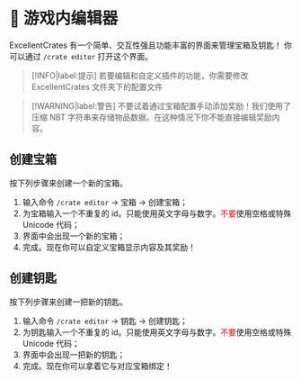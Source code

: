 # 📱 游戏内编辑器
ExcellentCrates 有一个简单、交互性强且功能丰富的界面来管理宝箱及钥匙！
你可以通过 `/crate editor` 打开这个界面。

> [!INFO|label:提示]
> 若要编辑和自定义插件的功能，你需要修改 ExcellentCrates 文件夹下的配置文件

> [!WARNING|label:警告]
> 不要试着通过宝箱配置手动添加奖励！我们使用了压缩 NBT 字符串来存储物品数据。在这种情况下你不能直接编辑奖励内容。

## 创建宝箱

按下列步骤来创建一个新的宝箱。

1. 输入命令 `/crate editor` -> 宝箱 -> 创建宝箱；
2. 为宝箱输入一个不重复的 id。只能使用英文字母与数字。<font color="red">不要</font>使用空格或特殊 Unicode 代码；
3. 界面中会出现一个新的宝箱；
4. 完成。现在你可以自定义宝箱显示内容及其奖励！

## 创建钥匙

按下列步骤来创建一把新的钥匙。

1. 输入命令 `/crate editor` -> 钥匙 -> 创建钥匙；
2. 为钥匙输入一个不重复的 id。只能使用英文字母与数字。<font color="red">不要</font>使用空格或特殊 Unicode 代码；
3. 界面中会出现一把新的钥匙；
4. 完成。现在你可以拿着它与对应宝箱绑定！
